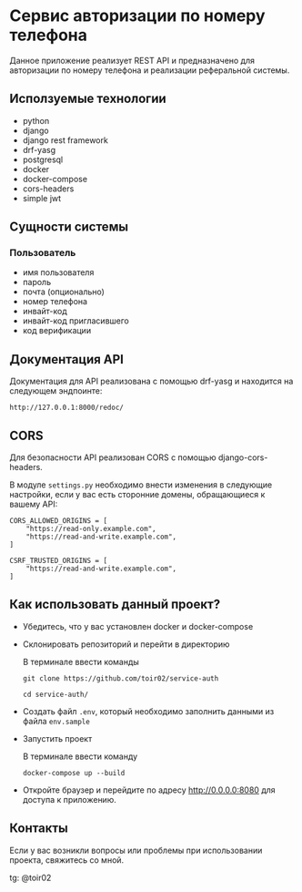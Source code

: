 # Сервис авторизации по номеру телефона
Данное приложение реализует REST API и предназначено для авторизации по номеру телефона и реализации реферальной системы.

## Исползуемые технологии
  * python
  * django
  * django rest framework
  * drf-yasg
  * postgresql
  * docker
  * docker-compose
  * cors-headers
  * simple jwt

## Сущности системы

  ### Пользователь
  * имя пользователя
  * пароль
  * почта (опционально)
  * номер телефона
  * инвайт-код
  * инвайт-код пригласившего
  * код верификации

## Документация API
Документация для API реализована с помощью drf-yasg и находится на следующем эндпоинте:
```
http://127.0.0.1:8000/redoc/
```

## CORS
Для безопасности API реализован CORS с помощью django-cors-headers. 

В модуле ``settings.py`` необходимо внести изменения в следующие настройки, если у вас есть сторонние домены, обращающиеся к вашему API:

```
CORS_ALLOWED_ORIGINS = [
    "https://read-only.example.com",
    "https://read-and-write.example.com",
]

CSRF_TRUSTED_ORIGINS = [
    "https://read-and-write.example.com",
]
```

## Как использовать данный проект?

- Убедитесь, что у вас установлен docker и docker-compose
- Склонировать репозиторий и перейти в директорию
  
  В терминале ввести команды
  ```
  git clone https://github.com/toir02/service-auth
  ```
  ```
  cd service-auth/
  ```
- Создать файл ``.env``, который необходимо заполнить данными из файла ``env.sample``
- Запустить проект
  
  В терминале ввести команду
  ```
  docker-compose up --build
  ```
- Откройте браузер и перейдите по адресу http://0.0.0.0:8080 для доступа к приложению.

## Контакты

Если у вас возникли вопросы или проблемы при использовании проекта, свяжитесь со мной.

tg: @toir02
